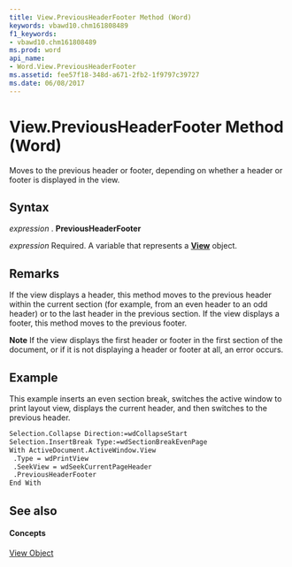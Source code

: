 ```yaml
---
title: View.PreviousHeaderFooter Method (Word)
keywords: vbawd10.chm161808489
f1_keywords:
- vbawd10.chm161808489
ms.prod: word
api_name:
- Word.View.PreviousHeaderFooter
ms.assetid: fee57f18-348d-a671-2fb2-1f9797c39727
ms.date: 06/08/2017
---
```



# View.PreviousHeaderFooter Method (Word)

Moves to the previous header or footer, depending on whether a header or footer is displayed in the view.


## Syntax

 _expression_ . **PreviousHeaderFooter**

 _expression_ Required. A variable that represents a **[View](view-object-word.md)** object.


## Remarks

If the view displays a header, this method moves to the previous header within the current section (for example, from an even header to an odd header) or to the last header in the previous section. If the view displays a footer, this method moves to the previous footer.


 **Note**  If the view displays the first header or footer in the first section of the document, or if it is not displaying a header or footer at all, an error occurs.


## Example

This example inserts an even section break, switches the active window to print layout view, displays the current header, and then switches to the previous header.


```vb
Selection.Collapse Direction:=wdCollapseStart 
Selection.InsertBreak Type:=wdSectionBreakEvenPage 
With ActiveDocument.ActiveWindow.View 
 .Type = wdPrintView 
 .SeekView = wdSeekCurrentPageHeader 
 .PreviousHeaderFooter 
End With
```


## See also


#### Concepts


[View Object](view-object-word.md)

